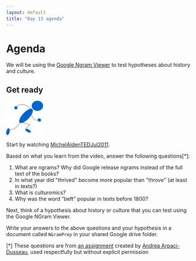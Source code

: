 ```yaml
---
layout: default
title: "Day 13 agenda"
---
```


# Agenda

We will be using the [Google Ngram Viewer](https://books.google.com/ngrams) to test hypotheses about history and culture.

## Get ready

<img class="parimg" alt="Get ready" src="img/getready.png">

Start by watching [MichelAidenTEDJul2011](https://www.ted.com/talks/what_we_learned_from_5_million_books?language=en#t-512521).

Based on what you learn from the video, answer the following questions[\*]:

1. What are ngrams? Why did Google release ngrams instead of the full text of the books?
2. In what year did "thrived" become more popular than "throve" (at least in texts?)
3. What is culturomics?
4. Why was the word “beft” popular in texts before 1800?

Next, think of a hypothesis about history or culture that you can test using the Google NGram Viewer.

Write your answers to the above questions and your hypothesis in a document called `NGramPrep` in your shared Google drive folder.

[\*] These questions are from [an assignment](http://pages.cs.wisc.edu/~dusseau/Classes/CS202H-F12/Assignments/hw5) created by [Andrea Arpaci-Dusseau](http://pages.cs.wisc.edu/~dusseau/), used respectfully but without explicit permission
